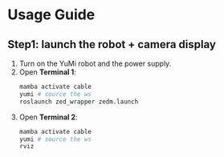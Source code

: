 # Usage Guide

## Step1: launch the robot + camera display

1. Turn on the YuMi robot and the power supply.
2. Open **Terminal 1**:
   ```bash
   mamba activate cable
   yumi # source the ws
   roslaunch zed_wrapper zedm.launch
    ```
3. Open **Terminal 2**:
   ```bash
   mamba activate cable
   yumi # source the ws
   rviz
    ```

